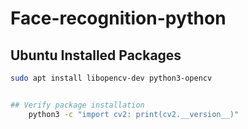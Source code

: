 # Face-recognition-python

## Ubuntu Installed Packages

```bash
sudo apt install libopencv-dev python3-opencv


## Verify package installation
    python3 -c "import cv2: print(cv2.__version__)"

